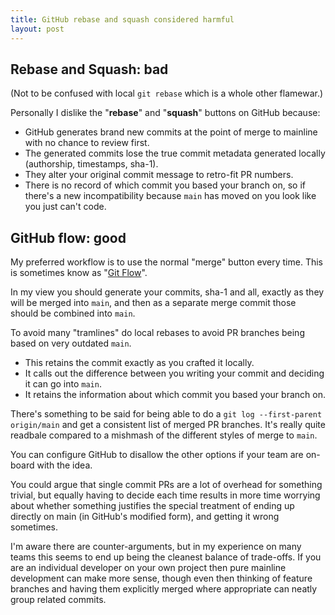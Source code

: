```yaml
---
title: GitHub rebase and squash considered harmful
layout: post
---
```


## Rebase and Squash: bad

(Not to be confused with local `git rebase` which is a whole other flamewar.)

Personally I dislike the "**rebase**" and "**squash**" buttons on GitHub because:

* GitHub generates brand new commits at the point of merge to mainline with no chance to review first.
* The generated commits lose the true commit metadata generated locally (authorship, timestamps, sha-1).
* They alter your original commit message to retro-fit PR numbers.
* There is no record of which commit you based your branch on, so if there's a new incompatibility because `main` has moved on you look like you just can't code.

## GitHub flow: good

My preferred workflow is to use the normal "merge" button every time. This is sometimes know as "[Git Flow](https://guides.github.com/introduction/flow/)".

In my view you should generate your commits, sha-1 and all, exactly as they will be merged into `main`, and then as a separate merge commit those should be combined into `main`.

To avoid many "tramlines" do local rebases to avoid PR branches being based on very outdated `main`.

* This retains the commit exactly as you crafted it locally.
* It calls out the difference between you writing your commit and deciding it can go into `main`.
* It retains the information about which commit you based your branch on.

There's something to be said for being able to do a `git log --first-parent origin/main` and get a consistent list of merged PR branches. It's really quite readbale compared to a mishmash of the different styles of merge to `main`.

You can configure GitHub to disallow the other options if your team are on-board with the idea.

You could argue that single commit PRs are a lot of overhead for something trivial, but equally having to decide each time results in more time worrying about whether something justifies the special treatment of ending up directly on main (in GitHub's modified form), and getting it wrong sometimes.

I'm aware there are counter-arguments, but in my experience on many teams this seems to end up being the cleanest balance of trade-offs. If you are an individual developer on your own project then pure mainline development can make more sense, though even then thinking of feature branches and having them explicitly merged where appropriate can neatly group related commits.
